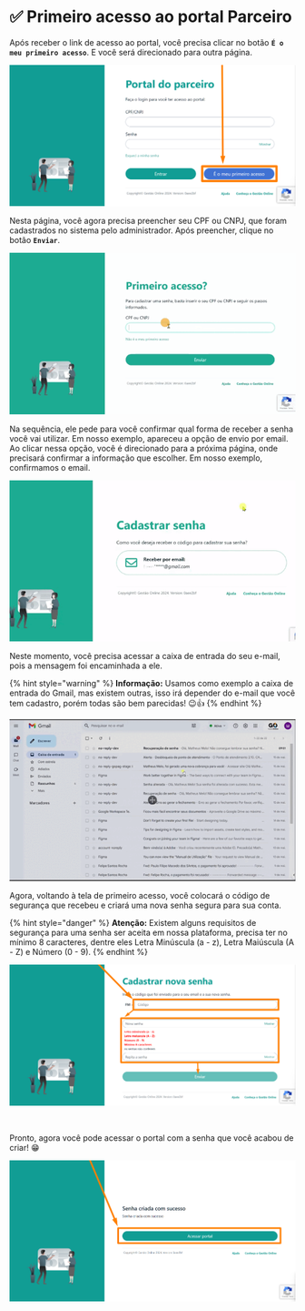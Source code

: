 # ✅ Primeiro acesso ao portal Parceiro

Após receber o link de acesso ao portal, você precisa clicar no botão **`É o meu primeiro acesso`**. E você será direcionado para outra página.

![](/portal/assets/portal_parceiro_primeiro_acesso.png)

Nesta página, você agora precisa preencher seu CPF ou CNPJ, que foram cadastrados no sistema pelo administrador. Após preencher, clique no botão **`Enviar`**.

![](/portal/assets/portal_parceiro_primeiro_acesso_btn_enviar.gif)

Na sequência, ele pede para você confirmar qual forma de receber a senha você vai utilizar. Em nosso exemplo, apareceu a opção de envio por email. Ao clicar nessa opção, você é direcionado para a próxima página, onde precisará confirmar a informação que escolher. Em nosso exemplo, confirmamos o email.

![](/portal/assets/portal_parceiro_primeiro_acesso_email_confirmar.gif)

Neste momento, você precisa acessar a caixa de entrada do seu e-mail, pois a mensagem foi encaminhada a ele.

{% hint style="warning" %}
**Informação:** Usamos como exemplo a caixa de entrada do Gmail, mas existem outras, isso irá depender do e-mail que você tem cadastro, porém todas são bem parecidas! 😉👍
{% endhint %}

![](/erp-v2/assets/tela_login_cod_email.gif)

Agora, voltando à tela de primeiro acesso, você colocará o código de segurança que recebeu e criará uma nova senha segura para sua conta.

{% hint style="danger" %}
**Atenção:** Existem alguns requisitos de segurança para uma senha ser aceita em nossa plataforma, precisa ter no mínimo 8 caracteres, dentre eles Letra Minúscula (a - z), Letra Maiúscula (A - Z) e Número (0 - 9).
{% endhint %}

![](/portal/assets/recupera_acesso_cadastrar_nova_senha.png)

<br>

Pronto, agora você pode acessar o portal com a senha que você acabou de criar! 😁

![](/portal/assets/portal_parceiro_primeiro_acesso_acessar_portal.png)